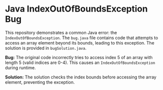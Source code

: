 # Java IndexOutOfBoundsException Bug

This repository demonstrates a common Java error: the `IndexOutOfBoundsException`. The `bug.java` file contains code that attempts to access an array element beyond its bounds, leading to this exception. The solution is provided in `bugSolution.java`.

**Bug:** The original code incorrectly tries to access index 5 of an array with length 5 (valid indices are 0-4). This causes an `IndexOutOfBoundsException` during runtime.

**Solution:** The solution checks the index bounds before accessing the array element, preventing the exception.